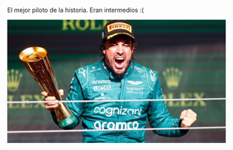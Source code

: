 
El mejor piloto de la historia. Eran intermedios :(

![El nano, el mejor piloto de la historia](files/carpeta/68bf1db5-3ce1-4f7d-92fe-e872e7f70d92_16-9-discover-aspect-ratio_default_0.jpg)
